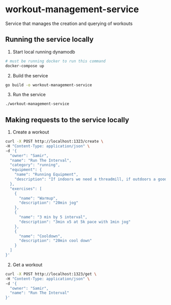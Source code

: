 # workout-management-service
Service that manages the creation and querying of workouts

## Running the service locally
1. Start local running dynamodb
```bash
# must be running docker to run this command
docker-compose up
```
2. Build the service
```bash
go build -o workout-management-service
```

3. Run the service
```bash
./workout-management-service
```

## Making requests to the service locally
1. Create a workout
```bash
curl -X POST http://localhost:1323/create \
-H "Content-Type: application/json" \
-d '{
  "owner": "Samir",
  "name": "Run The Interval",
  "category": "running",
  "equipment": {
    "name": "Running Equipment",
    "description": "If indoors we need a threadmill, if outdoors a good place to run fast for 3 min without interruption"
  },
  "exercises": [
    {
      "name": "Warmup",
      "description": "20min jog"
    },
    {
      "name": "3 min by 5 interval",
      "description": "3min x5 at 5k pace with 1min jog"
    },
    {
      "name": "Cooldown",
      "description": "20min cool down"
    }
  ]
}'

```
2. Get a workout
```bash
curl -X POST http://localhost:1323/get \
-H "Content-Type: application/json" \
-d '{
  "owner": "Samir",
  "name": "Run The Interval"
}'
```